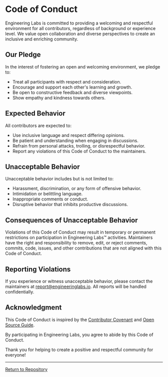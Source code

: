 # Code of Conduct

Engineering Labs is committed to providing a welcoming and respectful environment for all contributors, regardless of background or experience level. We value open collaboration and diverse perspectives to create an inclusive and enriching community.

## Our Pledge

In the interest of fostering an open and welcoming environment, we pledge to:

- Treat all participants with respect and consideration.
- Encourage and support each other's learning and growth.
- Be open to constructive feedback and diverse viewpoints.
- Show empathy and kindness towards others.

## Expected Behavior

All contributors are expected to:

- Use inclusive language and respect differing opinions.
- Be patient and understanding when engaging in discussions.
- Refrain from personal attacks, trolling, or disrespectful behavior.
- Report any violations of this Code of Conduct to the maintainers.

## Unacceptable Behavior

Unacceptable behavior includes but is not limited to:

- Harassment, discrimination, or any form of offensive behavior.
- Intimidation or belittling language.
- Inappropriate comments or conduct.
- Disruptive behavior that inhibits productive discussions.

## Consequences of Unacceptable Behavior

Violations of this Code of Conduct may result in temporary or permanent restrictions on participation in Engineering Labs™ activities. Maintainers have the right and responsibility to remove, edit, or reject comments, commits, code, issues, and other contributions that are not aligned with this Code of Conduct.

## Reporting Violations

If you experience or witness unacceptable behavior, please contact the maintainers at [report@engineeringlabs.io](mailto:report@engineeringlabs.io). All reports will be handled confidentially.

## Acknowledgment

This Code of Conduct is inspired by the [Contributor Covenant](https://www.contributor-covenant.org/version/2/1/code_of_conduct/) and [Open Source Guide](https://opensource.guide/code-of-conduct/).

By participating in Engineering Labs, you agree to abide by this Code of Conduct.

Thank you for helping to create a positive and respectful community for everyone!

---
[Return to Repository](https://github.com/engineeringlabs/proposals)
